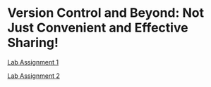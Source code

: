 # Version Control and Beyond: Not Just Convenient and Effective Sharing!

[Lab Assignment 1](lab_assignment1.md)

[Lab Assignment 2](lab_assignment2.md)
